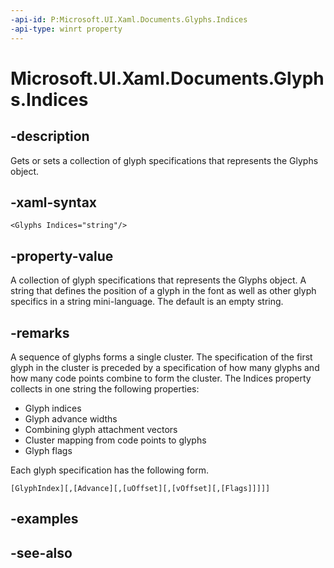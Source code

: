 ```yaml
---
-api-id: P:Microsoft.UI.Xaml.Documents.Glyphs.Indices
-api-type: winrt property
---
```


<!-- Property syntax
public string Indices { get;  set; }
-->

# Microsoft.UI.Xaml.Documents.Glyphs.Indices

## -description

Gets or sets a collection of glyph specifications that represents the Glyphs object.

## -xaml-syntax

```xaml
<Glyphs Indices="string"/>
```

## -property-value

A collection of glyph specifications that represents the Glyphs object.
A string that defines the position of a glyph in the font as well as other glyph specifics in a string mini-language. The default is an empty string.

## -remarks

A sequence of glyphs forms a single cluster. The specification of the first glyph in the cluster is preceded by a specification of how many glyphs and how many code points combine to form the cluster. The Indices property collects in one string the following properties:

- Glyph indices
- Glyph advance widths
- Combining glyph attachment vectors
- Cluster mapping from code points to glyphs
- Glyph flags

Each glyph specification has the following form.

`[GlyphIndex][,[Advance][,[uOffset][,[vOffset][,[Flags]]]]]`

## -examples

## -see-also
